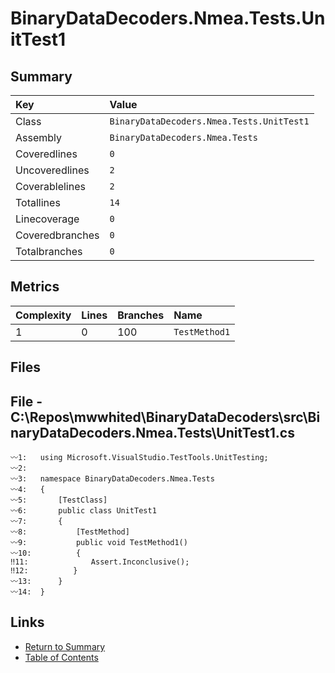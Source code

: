 ﻿# BinaryDataDecoders.Nmea.Tests.UnitTest1

## Summary

| Key             | Value                                     |
| :-------------- | :---------------------------------------- |
| Class           | `BinaryDataDecoders.Nmea.Tests.UnitTest1` |
| Assembly        | `BinaryDataDecoders.Nmea.Tests`           |
| Coveredlines    | `0`                                       |
| Uncoveredlines  | `2`                                       |
| Coverablelines  | `2`                                       |
| Totallines      | `14`                                      |
| Linecoverage    | `0`                                       |
| Coveredbranches | `0`                                       |
| Totalbranches   | `0`                                       |

## Metrics

| Complexity | Lines | Branches | Name          |
| :--------- | :---- | :------- | :------------ |
| 1          | 0     | 100      | `TestMethod1` |

## Files

## File - C:\Repos\mwwhited\BinaryDataDecoders\src\BinaryDataDecoders.Nmea.Tests\UnitTest1.cs

```CSharp
〰1:   using Microsoft.VisualStudio.TestTools.UnitTesting;
〰2:   
〰3:   namespace BinaryDataDecoders.Nmea.Tests
〰4:   {
〰5:       [TestClass]
〰6:       public class UnitTest1
〰7:       {
〰8:           [TestMethod]
〰9:           public void TestMethod1()
〰10:          {
‼11:              Assert.Inconclusive();
‼12:          }
〰13:      }
〰14:  }
```

## Links

* [Return to Summary](Summary.md)
* [Table of Contents](../TOC.md)

